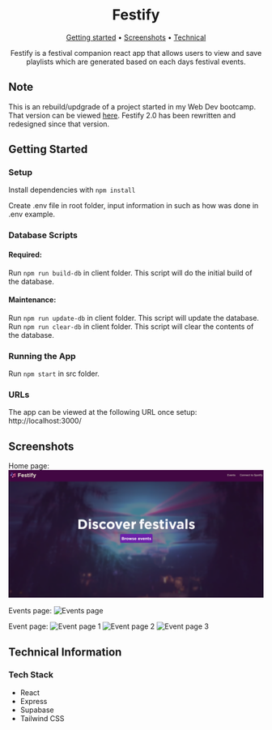 <div align="center">

# Festify
[Getting started](#getting-started) •
[Screenshots](#screenshots) •
[Technical](#technical-information) 

Festify is a festival companion react app that allows users to view and save playlists which are generated based on each days festival events.

</div>

## Note
This is an rebuild/updgrade of a project started in my Web Dev bootcamp. That version can be viewed [here](https://github.com/yobazy/festify). Festify 2.0 has been rewritten and redesigned since that version.

## Getting Started
### Setup
Install dependencies with `npm install`

Create .env file in root folder, input information in such as how was done in .env example.

### Database Scripts
#### Required:
Run `npm run build-db` in client folder. This script will do the initial build of the database.

#### Maintenance:
Run `npm run update-db` in client folder. This script will update the database.
Run `npm run clear-db` in client folder. This script will clear the contents of the database.

### Running the App 
Run `npm start` in src folder.

### URLs
The app can be viewed at the following URL once setup:
http://localhost:3000/

## Screenshots
Home page:
![Home page](https://github.com/yobazy/festify-2.0/blob/master/screenshots/home.png?raw=true)

Events page:
![Events page](https://github.com/youthbazzy/festify-2.0/blob/master/screenshots/events.png?raw=true)

Event page:
![Event page 1](https://github.com/youthbazzy/festify-2.0/blob/master/screenshots/event-1.PNG?raw=true) 
![Event page 2](https://github.com/youthbazzy/festify-2.0/blob/master/screenshots/event-2.PNG?raw=true) 
![Event page 3](https://github.com/youthbazzy/festify-2.0/blob/master/screenshots/event-3.PNG?raw=true) 


## Technical Information
### Tech Stack 
- React
- Express
- Supabase 
- Tailwind CSS

<!-- ### Dependencies
To be added. 

### Dev Dependencies 
To be added.

-->
